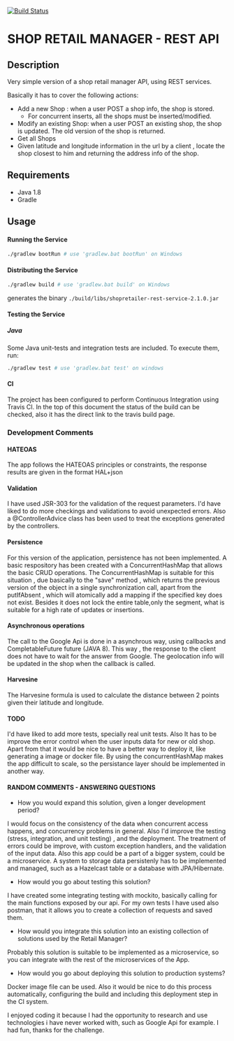 [![Build Status](https://travis-ci.org/vanessaCantalapiedra/shopretailer_v2.0.svg?branch=master)](https://travis-ci.org/vanessaCantalapiedra/shopretailer_v2.0)

SHOP RETAIL MANAGER  - REST API 
====================================

## Description
Very simple version of a shop retail manager API, using REST services. 

Basically it has to cover the following actions:
 - Add a new Shop : when a user POST a shop info, the shop is stored.
    * For concurrent inserts, all the shops must be inserted/modified.
 - Modify an existing Shop: when a user POST an existing shop, the shop is updated. The old version of the shop is returned.
 - Get all Shops
 - Given latitude and longitude information in the url by a client , locate the shop closest to him and returning the address info of the shop.

## Requirements

 - Java 1.8
 - Gradle
 
## Usage 

#### Running the Service

```sh
./gradlew bootRun # use 'gradlew.bat bootRun' on Windows
```

#### Distributing the Service

```sh
./gradlew build # use 'gradlew.bat build' on Windows
```
generates the binary `./build/libs/shopretailer-rest-service-2.1.0.jar`

#### Testing the Service

##### Java
Some Java unit-tests and integration tests are included. To execute them, run:  
```sh
./gradlew test # use 'gradlew.bat test' on windows
```
#### CI
The project has been configured to perform Continuous Integration using Travis CI. In the top of this document the status of the build can be checked, also it has the direct link to the travis build page.

### Development Comments

#### HATEOAS
The app follows the HATEOAS principles or constraints, the response results are given in the format HAL+json

#### Validation
I have used JSR-303 for the validation of the request parameters. I'd have liked to do more checkings and validations to avoid unexpected errors.
Also a @ControllerAdvice class has been used to treat the exceptions generated by the controllers.

#### Persistence

For this version of the application, persistence has not been implemented. A basic respository has been created with a ConcurrentHashMap that allows the basic CRUD operations. The ConcurrentHashMap is suitable for this situation , due basically to the "save" method , which returns the previous version of the object in a single synchronization call, apart from the putIfAbsent , which will atomically add a mapping if the specified key does not exist. Besides it does not lock the entire table,only the segment, what is suitable for a high rate of updates or insertions.

#### Asynchronous operations
The call to the Google Api is done in a asynchrous way, using callbacks and CompletableFuture future (JAVA 8). This way , the response  to the client does not have to wait for the answer from Google. The geolocation info will be updated in the shop when the callback is called.

#### Harvesine
The Harvesine formula is used to calculate the distance between 2 points given their latitude and longitude.

#### TODO
I'd have liked to add more tests, specially real unit tests. Also It has to be improve the error control when the user inputs data for new or old shop.
Apart from that it would be nice to have a better way to deploy it, like generating a image or docker file.
By using the concurrentHashMap makes the app difficult to scale, so the persistance layer should be implemented in another way. 

#### RANDOM COMMENTS - ANSWERING QUESTIONS

* How you would expand this solution, given a longer development period?

I would focus on the consistency of the data when concurrent access happens, and concurrency problems in general. Also I'd improve the testing (stress, integration, and unit testing) , and the deployment.
The treatment of errors could be improve, with custom exception handlers, and the validation of the input data.
Also this app could be a part of a bigger system, could be a microservice.
A system to storage data persistenly has to be implemented and managed, such as a Hazelcast table or a database with JPA/Hibernate.

* How would you go about testing this solution?

I have created some integrating testing with mockito, basically calling for the main functions exposed by our api. 
For my own tests I have used also postman, that it allows you to create a collection of requests and saved them.

* How would you integrate this solution into an existing collection of solutions used by the Retail Manager?

Probably this solution is suitable to be implemented as a microservice, so you can integrate with the rest of the microservices of the App.

* How would you go about deploying this solution to production systems?

Docker image file can be used. Also it would be nice to do this process automatically, configuring the build and including this deployment step in the CI system.

I enjoyed coding it because I had the opportunity to research and use technologies  i have never worked with, such as Google Api for example. I had fun, thanks for the challenge.

